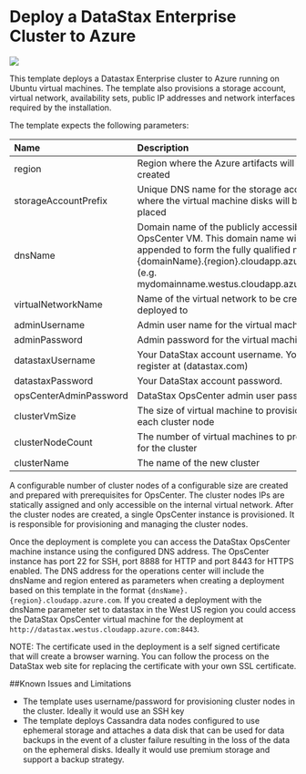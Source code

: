 # Deploy a DataStax Enterprise Cluster to Azure

<a href="https://portal.azure.com/#create/Microsoft.Template/uri/https%3A%2F%2Fraw.githubusercontent.com%2FAzure%2Fazure-quickstart-templates%2Fmaster%2Fdatastax-enterprise%2Fazuredeploy.json" target="_blank">
    <img src="http://azuredeploy.net/deploybutton.png"/>
</a>

This template deploys a Datastax Enterprise cluster to Azure running on Ubuntu virtual machines. The template also provisions a storage account, virtual network, availability sets, public IP addresses and network interfaces required by the installation.

The template expects the following parameters:

| Name   | Description |
|:--- |:---|
| region | Region where the Azure artifacts will be created |
| storageAccountPrefix  | Unique DNS name for the storage account where the virtual machine disks will be placed |
| dnsName | Domain name of the publicly accessible OpsCenter VM.  This domain name will be appended to form the fully qualified name {domainName}.{region}.cloudapp.azure.com (e.g. mydomainname.westus.cloudapp.azure.com) |
| virtualNetworkName | Name of the virtual network to be create and deployed to |
| adminUsername  | Admin user name for the virtual machines |
| adminPassword  | Admin password for the virtual machines |
| datastaxUsername | Your DataStax account username.  You can register at (datastax.com) |
| datastaxPassword | Your DataStax account password. |
| opsCenterAdminPassword | DataStax OpsCenter admin user password |
| clusterVmSize | The size of virtual machine to provision for each cluster node |
| clusterNodeCount | The number of virtual machines to provision for the cluster |
| clusterName | The name of the new cluster |

A configurable number of cluster nodes of a configurable size are created and prepared with prerequisites for OpsCenter. The cluster nodes IPs are statically assigned and only accessible on the internal virtual network.  After the cluster nodes are created, a single OpsCenter instance is provisioned.  It is responsible for provisioning and managing the cluster nodes.

Once the deployment is complete you can access the DataStax OpsCenter machine instance using the configured DNS address.  The OpsCenter instance has port 22 for SSH, port 8888 for HTTP and port 8443 for HTTPS enabled.  The DNS address for the operations center will include the dnsName and region entered as parameters when creating a deployment based on this template in the format `{dnsName}.{region}.cloudapp.azure.com`. If you created a deployment with the dnsName parameter set to datastax in the West US region you could access the DataStax OpsCenter virtual machine for the deployment at `http://datastax.westus.cloudapp.azure.com:8443`.

NOTE: The certificate used in the deployment is a self signed certificate that will create a browser warning.  You can follow the process on the DataStax web site for replacing the certificate with your own SSL certificate.

##Known Issues and Limitations
- The template uses username/password for provisioning cluster nodes in the cluster. Ideally it would use an SSH key
- The template deploys Cassandra data nodes configured to use ephemeral storage and attaches a data disk that can be used for data backups in the event of a cluster failure resulting in the loss of the data on the ephemeral disks.  Ideally it would use premium storage and support a backup strategy.
